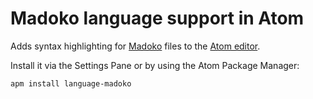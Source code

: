 # Madoko language support in Atom

Adds syntax highlighting for [Madoko](http://madoko.org/reference.html) files to the [Atom editor](https://atom.io).

Install it via the Settings Pane or by using the Atom Package Manager:

    apm install language-madoko